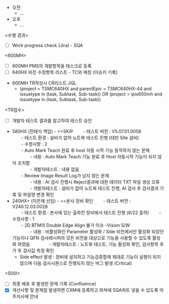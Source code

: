 - 오전
	- ...
- 오후
	- ...

<수행 경과>
- [ ] Work progress check (Jira) - SQA

\<600MH>
- [ ] 600MH PMS의 개발항목을 태스크로 등록
- [ ] 640HX 비전 수정항목 리스트 - TC와 매칭 (이슈키 기록)
- 600MH TR작성시 CR리스트 JQL
	- (project = TSMC640HX and parentEpic = TSMC640HX-44 and issuetype in (task, Subtask, Sub-task)) OR (project = ipis600mh and issuetype in (task, Subtask, Sub-task))

<TR접수>
- [ ] 개발자 테스트 결과를 참고하여 테스트 승인
- 580HX (전태식 책임) - ==SKIP
  - 테스트 버전 : V5.07.01.0058  
  - 테스트 환경 : 설비가 없어 노트북 테스트 진행 (대만 Site 설비)  
  - 수정사항 : 2  
  - Auto Mark Teach 완료 후 host 자동 시작 기능 동작하지 않는 문제  
    - 내용 : Auto Mark Teach 기능 완료 후 Host 자동시작 기능이 되지 않아 조치함  
    - 개발자테스트 : 내용 없음  
  - Review Image Result Log가 남지 않는 문제  
    - 내용 : AI 검사 진행시 Reject결과에 대한 데이터 TXT 파일 생성 오류  
    - 개발자테스트 : 설비가 없어 노트북 테스트 진행, AI 검사 후 검사결과 기록 및 파일명 변경 확인  
- 240HX+ (이은채 선임) - ==본사 장비 확인
  - 테스트 버전 : V240.12.03.0028  
  - 테스트 환경 : 본사에 있는 출하전 장비에서 테스트 진행 (8/22 출하)
  - 수정사항 : 1  
  - 2D BTM의 Double Edge Align 불가 이슈 -Vision S/W  
    - 내용 : 비활성화인 Parameter 활성화 / Side 비전에서만 활성화 되었던 기능이나 QFN 검사레시피의 모든 비전을 대상으로 기능을 사용할 수 있도록 활성화 하였음
    - 개발자테스트 : 노트북 테스트, 기능 활성화 확인, 검사항목 추가 후 검사값 측정 확인
	- Side effect 발생 : 장비에 설치하고 기능검증할때 제대로 기능이 실행이 되지 않으며 다음 검사시퀀스로 진행되지 않는 버그 발생 (Critical)

<500I>
- [ ] 최종 배포 후 발생한 문제 기록 (Confluence)
- [x] 개선사항 및 문제점 발생하면 CXM에 등록하고 와쳐에 SQA파트 넣을 수 있도록 미주지사에 안내